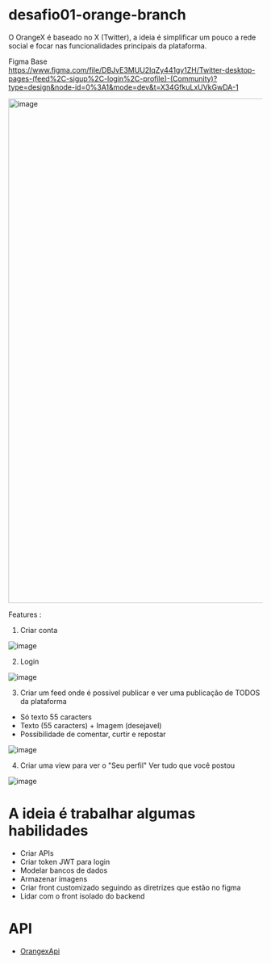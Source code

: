 # desafio01-orange-branch
O OrangeX é baseado no X (Twitter), a ideia é simplificar um pouco a rede social e focar nas funcionalidades principais da plataforma.

Figma Base 
https://www.figma.com/file/DBJvE3MUU2IqZy441gy1ZH/Twitter-desktop-pages-(feed%2C-sigup%2C-login%2C-profile)-(Community)?type=design&node-id=0%3A1&mode=dev&t=X34GfkuLxUVkGwDA-1

<img width="1000" alt="image" src="https://github.com/gcmms/desafio01-orange-branch/assets/32177705/539cfc20-7252-425f-887e-6a1fbe2156e4">


Features : 
1) Criar conta
   
![image](https://github.com/gcmms/desafio01-orange-branch/assets/32177705/e7ab68bc-3fbf-4394-9564-0f3b37d218ef)

2) Login
   
![image](https://github.com/gcmms/desafio01-orange-branch/assets/32177705/3e1f5d28-16b5-4b36-aee0-325ba6423fe6)

3) Criar um feed onde é possivel publicar e ver uma publicação de TODOS da plataforma
  - Só texto 55 caracters
  - Texto (55 caracters) + Imagem (desejavel)
  - Possibilidade de comentar, curtir e repostar
   
![image](https://github.com/gcmms/desafio01-orange-branch/assets/32177705/366883cd-22ba-4767-be5b-fa186feb7d44)

4) Criar uma view para ver o "Seu perfil"
Ver tudo que você postou 

![image](https://github.com/gcmms/desafio01-orange-branch/assets/32177705/6db5631a-a634-48ca-a822-c31e499ecf89)

 
# A ideia é trabalhar algumas habilidades 
- Criar APIs
- Criar token JWT para login
- Modelar bancos de dados
- Armazenar imagens
- Criar front customizado seguindo as diretrizes que estão no figma
- Lidar com o front isolado do backend

# API
- [OrangexApi](https://github.com/gleisonfernandes/orangexApi)
